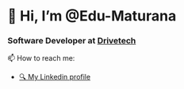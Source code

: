 # 👋 Hi, I’m @Edu-Maturana

### Software Developer at [Drivetech](https://cl.drivetech.pro/)

📫 How to reach me:

- [🔍 My Linkedin profile](https://www.linkedin.com/in/eduardo-maturana-caceres/)
